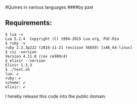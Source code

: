 #Quines in various languages
####by pzel

## Requirements:

```
$ lua -v
Lua 5.2.4  Copyright (C) 1994-2015 Lua.org, PUC-Rio
$ ruby -v
ruby 2.3.3p222 (2016-11-21 revision 56859) [x86_64-linux]
$ csi -version
Version 4.11.0 (rev ce980c4)
$ elixir --version
Elixir 1.3.3
$ ./test.sh
lua: ✔
ruby: ✔
scheme: ✔
elixir: ✔
```

I hereby release this code into the public domain.

